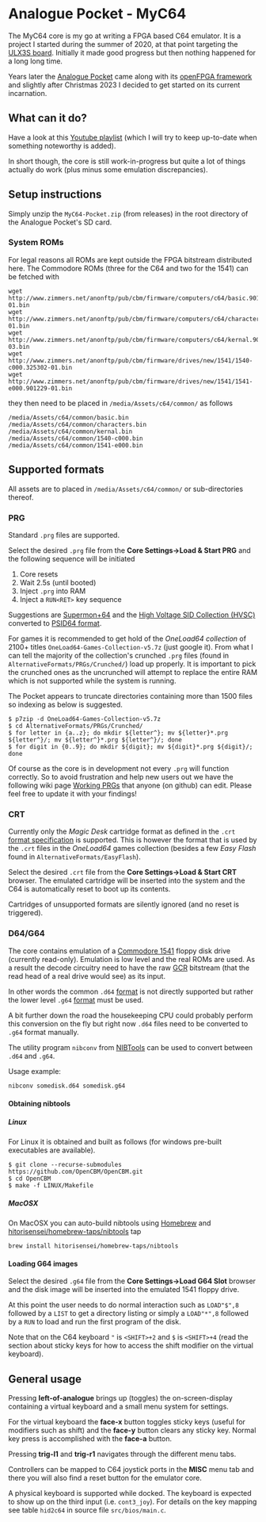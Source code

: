 # Analogue Pocket - MyC64

The MyC64 core is my go at writing a FPGA based C64 emulator. It is a project I
started during the summer of 2020, at that point targeting the [ULX3S
board](https://radiona.org/ulx3s/). Initially it made good progress but then
nothing happened for a long long time.

Years later the [Analogue Pocket](https://www.analogue.co/pocket) came along
with its [openFPGA framework](https://www.analogue.co/developer) and slightly
after Christmas 2023 I decided to get started on its current incarnation.

## What can it do?

Have a look at this [Youtube
playlist](https://youtube.com/playlist?list=PLZUvG8cL98Z_DWweg3JRiITaK35yoCMK0&si=WcyRysbsj9mhh51e)
(which I will try to keep up-to-date when something noteworthy is added).

In short though, the core is still work-in-progress but quite a lot of things
actually do work (plus minus some emulation discrepancies).

## Setup instructions

Simply unzip the `MyC64-Pocket.zip` (from releases) in the root directory of
the Analogue Pocket's SD card.

### System ROMs

For legal reasons all ROMs are kept outside the FPGA bitstream distributed
here. The Commodore ROMs (three for the C64 and two for the 1541) can be
fetched with
```
wget http://www.zimmers.net/anonftp/pub/cbm/firmware/computers/c64/basic.901226-01.bin
wget http://www.zimmers.net/anonftp/pub/cbm/firmware/computers/c64/characters.901225-01.bin
wget http://www.zimmers.net/anonftp/pub/cbm/firmware/computers/c64/kernal.901227-03.bin
wget http://www.zimmers.net/anonftp/pub/cbm/firmware/drives/new/1541/1540-c000.325302-01.bin
wget http://www.zimmers.net/anonftp/pub/cbm/firmware/drives/new/1541/1541-e000.901229-01.bin
```
they then need to be placed in `/media/Assets/c64/common/` as follows
```
/media/Assets/c64/common/basic.bin
/media/Assets/c64/common/characters.bin
/media/Assets/c64/common/kernal.bin
/media/Assets/c64/common/1540-c000.bin
/media/Assets/c64/common/1541-e000.bin
```

## Supported formats

All assets are to placed in `/media/Assets/c64/common/` or sub-directories
thereof.

### PRG

Standard `.prg` files are supported.

Select the desired `.prg` file from the **Core Settings->Load & Start PRG** and
the following sequence will be initiated

1. Core resets
2. Wait 2.5s (until booted)
3. Inject `.prg` into RAM
4. Inject a `RUN<RET>` key sequence

Suggestions are [Supermon+64](https://github.com/jblang/supermon64) and the
[High Voltage SID Collection (HVSC)](https://www.hvsc.c64.org/) converted to
[PSID64 format](https://boswme.home.xs4all.nl/HVSC/HVSC80_PSID64_packed.7z).

For games it is recommended to get hold of the *OneLoad64 collection* of 2100+
titles `OneLoad64-Games-Collection-v5.7z` (just google it). From what I can
tell the majority of the collection's crunched `.prg` files (found in
`AlternativeFormats/PRGs/Crunched/`) load up properly. It is important to pick
the crunched ones as the uncrunched will attempt to replace the entire RAM
which is not supported while the system is running.

The Pocket appears to truncate directories containing more than 1500 files so
indexing as below is suggested.

```
$ p7zip -d OneLoad64-Games-Collection-v5.7z
$ cd AlternativeFormats/PRGs/Crunched/
$ for letter in {a..z}; do mkdir ${letter^}; mv ${letter}*.prg ${letter^}/; mv ${letter^}*.prg ${letter^}/; done
$ for digit in {0..9}; do mkdir ${digit}; mv ${digit}*.prg ${digit}/; done
```

Of course as the core is in development not every `.prg` will function
correctly. So to avoid frustration and help new users out we have the following
wiki page [Working
PRGs](https://github.com/markus-zzz/myc64-pocket/wiki/Working-PRGs) that anyone
(on github) can edit. Please feel free to update it with your findings!

### CRT

Currently only the *Magic Desk* cartridge format as defined in the `.crt`
[format specification](https://ist.uwaterloo.ca/~schepers/formats/CRT.TXT) is
supported. This is however the format that is used by the `.crt` files in the
*OneLoad64* games collection (besides a few *Easy Flash* found in
`AlternativeFormats/EasyFlash`).

Select the desired `.crt` file from the **Core Settings->Load & Start CRT**
browser. The emulated cartridge will be inserted into the system and the C64 is
automatically reset to boot up its contents.

Cartridges of unsupported formats are silently ignored (and no reset is
triggered).


### D64/G64

The core contains emulation of a [Commodore
1541](https://en.wikipedia.org/wiki/Commodore_1541) floppy disk drive
(currently read-only). Emulation is low level and the real ROMs are used.  As a
result the decode circuitry need to have the raw
[GCR](https://en.wikipedia.org/wiki/Group_coded_recording) bitstream (that the
read head of a real drive would see) as its input.

In other words the common `.d64`
[format](http://unusedino.de/ec64/technical/formats/d64.html) is not directly
supported but rather the lower level `.g64`
[format](http://www.unusedino.de/ec64/technical/formats/g64.html) must be used.

A bit further down the road the housekeeping CPU could probably perform this
conversion on the fly but right now `.d64` files need to be converted to `.g64`
format manually.

The utility program `nibconv` from
[NIBTools](https://c64preservation.com/dp.php?pg=nibtools) can be used to
convert between `.d64` and `.g64`. 

Usage example:

```sh
nibconv somedisk.d64 somedisk.g64
```
#### Obtaining nibtools

##### Linux

For Linux it is obtained and built as
follows (for windows pre-built executables are available).

```
$ git clone --recurse-submodules https://github.com/OpenCBM/OpenCBM.git
$ cd OpenCBM
$ make -f LINUX/Makefile
```

##### MacOSX

On MacOSX you can auto-build nibtools using [Homebrew](https://brew.sh) and [hitorisensei/homebrew-taps/nibtools](https://github.com/HitoriSensei/homebrew-taps/nibtools) tap

```
brew install hitorisensei/homebrew-taps/nibtools
```

#### Loading G64 images

Select the desired `.g64` file from the **Core Settings->Load G64 Slot**
browser and the disk image will be inserted into the emulated 1541 floppy
drive.

At this point the user needs to do normal interaction such as `LOAD"$",8`
followed by a `LIST` to get a directory listing or simply a `LOAD"*",8`
followed by a `RUN` to load and run the first program of the disk.

Note that on the C64 keyboard `"` is `<SHIFT>+2` and `$` is `<SHIFT>+4` (read
the section about sticky keys for how to access the shift modifier on the
virtual keyboard).

## General usage

Pressing **left-of-analogue** brings up (toggles) the on-screen-display
containing a virtual keyboard and a small menu system for settings.

For the virtual keyboard the **face-x** button toggles sticky keys (useful for
modifiers such as shift) and the **face-y** button clears any sticky key.
Normal key press is accomplished with the **face-a** button.

Pressing **trig-l1** and **trig-r1** navigates through the different menu tabs.

Controllers can be mapped to C64 joystick ports in the **MISC** menu tab and
there you will also find a reset button for the emulator core.

A physical keyboard is supported while docked. The keyboard is expected to show
up on the third input (i.e. `cont3_joy`). For details on the key mapping see
table `hid2c64` in source file `src/bios/main.c`.
